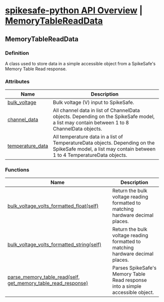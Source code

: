 # [spikesafe-python API Overview](/spikesafe_python_lib_docs/README.md) | [MemoryTableReadData](/spikesafe_python_lib_docs/MemoryTableReadData/README.md)

## MemoryTableReadData

### Definition
A class used to store data in a simple accessible object from a SpikeSafe's Memory Table Read response.

### Attributes
| Name | Description |
| - | - |
| [bulk_voltage](/spikesafe_python_lib_docs/MemoryTableReadData/bulk_voltage/README.md) | Bulk voltage (V) input to SpikeSafe. |
| [channel_data](/spikesafe_python_lib_docs/MemoryTableReadData/channel_data/README.md) | All channel data in list of ChannelData objects. Depending on the SpikeSafe model, a list may contain between 1 to 8 ChannelData objects. |
| [temperature_data](/spikesafe_python_lib_docs/MemoryTableReadData/temperature_data/README.md) | All temperature data in a list of TemperatureData objects. Depending on the SpikeSafe model, a list may contain between 1 to 4 TemperatureData objects. |

### Functions
| Name | Description |
| - | - |
| [bulk_voltage_volts_formatted_float(self)](/spikesafe_python_lib_docs/MemoryTableReadData/bulk_voltage_volts_formatted_float/README.md) | Return the bulk voltage reading formatted to matching hardware decimal places. |
| [bulk_voltage_volts_formatted_string(self)](/spikesafe_python_lib_docs/MemoryTableReadData/bulk_voltage_volts_formatted_string/README.md) | Return the bulk voltage reading formatted to matching hardware decimal places. |
| [parse_memory_table_read(self, get_memory_table_read_response)](/spikesafe_python_lib_docs/MemoryTableReadData/parse_memory_table_read/README.md) | Parses SpikeSafe's Memory Table Read response into a simple accessible object. |